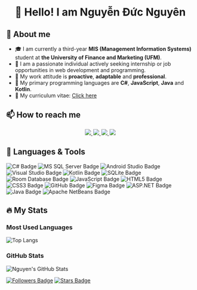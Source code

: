 <h1 align="center">👋 Hello! I am Nguyễn Đức Nguyên</h1>

## 👤 About me
- 🎓 I am currently a third-year **MIS (Management Information Systems)** student at **the University of Finance and Marketing (UFM)**.
- 👀 I am a passionate individual actively seeking internship or job opportunities in web development and programming.
- 🤗 My work attitude is **proactive**, **adaptable** and **professional**.
- 🌱 My primary programming languages are **C#**, **JavaScript**, **Java** and **Kotlin**.
- 📄 My curriculum vitae: [Click here](https://drive.google.com/file/d/160kxW9qNzrC1pasi-Mn9DnCzLx34bCFU/view?usp=share_link)
## 📫 How to reach me

<div id="badges" align="center" style="margin: 3px">
  <a style="margin: 1px" href="https://www.linkedin.com/in/ducnguyen212004">
    <img src="https://img.shields.io/badge/LinkedIn-blue?style=for-the-badge&logo=linkedin&logoColor=white"/>
  </a>
  <a style="margin: 1px" href="https://www.facebook.com/profile.php?id=100069510404422">
    <img src="https://img.shields.io/badge/Facebook-white?style=for-the-badge&logo=youtube&logoColor=blue"/>
  </a>
  <a style="margin: 1px" href="https://github.com/nguyenducnguyen-web">
    <img src="https://img.shields.io/badge/Github-black?style=for-the-badge&logo=Github&logoColor=white"/>
  </a>
  <a style="margin: 1px" href="mailto:ducnguyen212004@gmail.com">
    <img src="https://img.shields.io/badge/gmail-%23D14836.svg?&style=for-the-badge&logo=gmail&logoColor=white&color=ec4135"/>
  </a>
</div>


## 🌱 Languages & Tools

![C# Badge](https://img.shields.io/badge/C%23-239120?logo=csharp&logoColor=fff&style=flat)
![MS SQL Server Badge](https://img.shields.io/badge/MS%20SQL%20Server-CC2927?logo=microsoftsqlserver&logoColor=fff&style=flat)
![Android Studio Badge](https://img.shields.io/badge/Android%20Studio-3DDC84?logo=androidstudio&logoColor=fff&style=flat)
![Visual Studio Badge](https://img.shields.io/badge/Visual%20Studio-5C2D91?logo=visualstudio&logoColor=fff&style=flat)
![Kotlin Badge](https://img.shields.io/badge/Kotlin-0095D5?logo=kotlin&logoColor=fff&style=flat)
![SQLite Badge](https://img.shields.io/badge/SQLite-003B57?logo=sqlite&logoColor=fff&style=flat)
![Room Database Badge](https://img.shields.io/badge/Room%20Database-4285F4?logo=android&logoColor=fff&style=flat)
![JavaScript Badge](https://img.shields.io/badge/JavaScript-F7DF1E?logo=javascript&logoColor=000&style=flat)
![HTML5 Badge](https://img.shields.io/badge/HTML5-E34F26?logo=html5&logoColor=fff&style=flat)
![CSS3 Badge](https://img.shields.io/badge/CSS3-1572B6?logo=css3&logoColor=fff&style=flat)
![GitHub Badge](https://img.shields.io/badge/GitHub-181717?logo=github&logoColor=fff&style=flat)
![Figma Badge](https://img.shields.io/badge/Figma-F24E1E?logo=figma&logoColor=fff&style=flat)
![ASP.NET Badge](https://img.shields.io/badge/ASP.NET-512BD4?logo=dotnet&logoColor=fff&style=flat)
![Java Badge](https://img.shields.io/badge/Java-007396?logo=java&logoColor=fff&style=flat)
![Apache NetBeans Badge](https://img.shields.io/badge/Apache%20NetBeans-1B6AC6?logo=apache%20netbeans&logoColor=fff&style=flat)

## 🔥 My Stats

### Most Used Languages
![Top Langs](https://github-readme-stats.vercel.app/api/top-langs/?username=nguyenducnguyen-web&layout=compact&theme=dark&hide_border=false&card_width=400)

### GitHub Stats
![Nguyen's GitHub Stats](https://github-readme-stats.vercel.app/api?username=nguyenducnguyen-web&show_icons=true&theme=dark&hide_border=false&card_width=400)

[![Followers Badge](https://img.shields.io/github/followers/nguyenducnguyen-web?style=for-the-badge&logo=github&color=blue&logoColor=black)](https://github.com/nguyenducnguyen-web)
[![Stars Badge](https://img.shields.io/github/stars/nguyenducnguyen-web?affiliations=OWNER%2CCOLLABORATOR%2CORGANIZATION_MEMBER&logo=github&color=red&logoColor=black&style=for-the-badge)](https://github.com/nguyenducnguyen-web)
